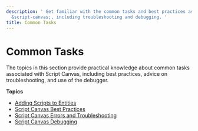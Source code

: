 ```yaml
---
description: ' Get familiar with the common tasks and best practices associated with
  &script-canvas;, including troubleshooting and debugging. '
title: Common Tasks
---
```

# Common Tasks<a name="script-canvas-common-tasks"></a>

The topics in this section provide practical knowledge about common tasks associated with Script Canvas, including best practices, advice on troubleshooting, and use of the debugger\.

**Topics**
+ [Adding Scripts to Entities](/docs/userguide/scripting/scriptcanvas/adding-scripts.md)
+ [Script Canvas Best Practices](/docs/userguide/scripting/scriptcanvas/best-practices.md)
+ [Script Canvas Errors and Troubleshooting](/docs/userguide/scripting/scriptcanvas/errors-and-troubleshooting.md)
+ [Script Canvas Debugging](/docs/userguide/scripting/scriptcanvas/debugging.md)